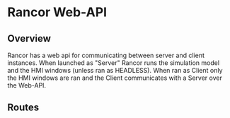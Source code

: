 # Rancor Web-API


## Overview

Rancor has a web api for communicating between server and client instances. 
When launched as "Server" Rancor runs the simulation model and the HMI windows (unless ran as HEADLESS). 
When ran as Client only the HMI windows are ran and the Client communicates with a Server over the Web-API.

## Routes

